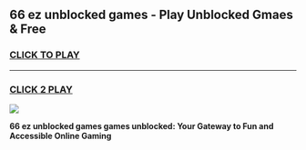 
## 66 ez unblocked games - Play Unblocked Gmaes & Free
<h3>
<a href="https://news.freeplayer.one?title=66_ez_unblocked_games&ref=16F">CLICK TO PLAY</a></h3>
<hr>

<h3>
<a href="https://news.freeplayer.one?title=66_ez_unblocked_games&ref=16F">CLICK 2 PLAY</a>
  
</h3>

<a href="https://news.freeplayer.one?title=66_ez_unblocked_games&ref=16F/"><img src="https://clearcache.store/games.png"></a>


**66 ez unblocked games games unblocked: Your Gateway to Fun and Accessible Online Gaming**
